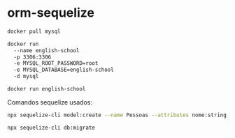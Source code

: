 # orm-sequelize

```bash
docker pull mysql

docker run 
  --name english-school
  -p 3306:3306
  -e MYSQL_ROOT_PASSWORD=root
  -e MYSQL_DATABASE=english-school
  -d mysql

docker run english-school
```

Comandos sequelize usados:

```bash
npx sequelize-cli model:create --name Pessoas --attributes nome:string,ativo:boolean,email:string,role:string

npx sequelize-cli db:migrate
```